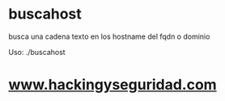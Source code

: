 # buscahost

busca una cadena texto en los hostname del fqdn o dominio

Uso: ./buscahost <palabra>

# www.hackingyseguridad.com
